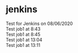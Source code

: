 # jenkins
Test for Jenkins on 08/06/2020  
Test job1 at 8:43  
Test job1 at 8:45  
Test job1 at 13:04  
Test job1 at 13:11  
